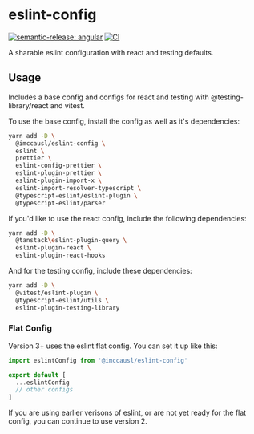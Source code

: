 # eslint-config

[![semantic-release: angular](https://img.shields.io/badge/semantic--release-angular-e10079?logo=semantic-release)](https://github.com/semantic-release/semantic-release)
[![CI](https://github.com/imccausl/eslint-config/actions/workflows/ci.yml/badge.svg)](https://github.com/imccausl/eslint-config/actions/workflows/ci.yml)

A sharable eslint configuration with react and testing defaults.

## Usage

Includes a base config and configs for react and testing with @testing-library/react and vitest.

To use the base config, install the config as well as it's dependencies:

```bash
yarn add -D \
  @imccausl/eslint-config \
  eslint \ 
  prettier \
  eslint-config-prettier \
  eslint-plugin-prettier \
  eslint-plugin-import-x \ 
  eslint-import-resolver-typescript \
  @typescript-eslint/eslint-plugin \
  @typescript-eslint/parser
```

If you'd like to use the react config, include the following dependencies:

```bash
yarn add -D \
  @tanstack\eslint-plugin-query \
  eslint-plugin-react \
  eslint-plugin-react-hooks
```

And for the testing config, include these dependencies:

```bash
yarn add -D \
  @vitest/eslint-plugin \
  @typescript-eslint/utils \
  eslint-plugin-testing-library
```

### Flat Config

Version 3+ uses the eslint flat config. You can set it up like this:

```js
import eslintConfig from '@imccausl/eslint-config'

export default [
  ...eslintConfig
  // other configs
]
```

If you are using earlier verisons of eslint, or are not yet ready for the flat config, you can continue to use version 2.
